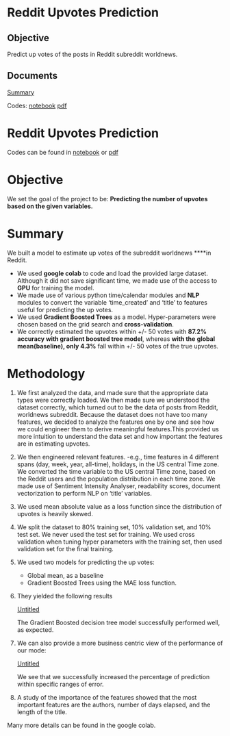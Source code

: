 # Reddit Upvotes Prediction
## Objective
Predict up votes of the posts in Reddit subreddit worldnews.

## Documents

[Summary](https://github.com/Fumikac/reddit-upvotes-prediction/summary.pdf)

Codes: [notebook](https://github.com/Fumikac/reddit-upvotes-prediction/blob/main/Reddit_coding_challenge.ipynb)
[pdf](https://github.com/Fumikac/reddit-upvotes-prediction/blob/main/Reddit_coding_challenge.pdf)

# Reddit Upvotes Prediction

Codes can be found in [notebook](https://github.com/Fumikac/reddit-upvotes-prediction/blob/main/Reddit_coding_challenge.ipynb) or [pdf](https://github.com/Fumikac/reddit-upvotes-prediction/blob/main/Reddit_coding_challenge.pdf)

# Objective

We set the goal of the project to be: **Predicting the number of upvotes based on the given variables.**

# Summary

We built a model to estimate up votes of the subreddit worldnews ****in Reddit.

- We used **google colab** to code and load the provided large dataset. Although it did not save significant time, we made use of the access to **GPU** for training the model.
- We made use of various python time/calendar modules and **NLP** modules to convert the variable ‘time_created’ and ‘title’ to features useful for predicting the up votes.
- We used **Gradient Boosted Trees** as a model. Hyper-parameters were chosen based on the grid search and **cross-validation**.
- We correctly estimated the upvotes within +/- 50 votes with **87.2% accuracy with gradient boosted tree model**, whereas **with the** **global mean(baseline), only 4.3%** fall within +/- 50 votes of the true upvotes.

# Methodology

1. We first analyzed the data, and made sure that the appropriate data types were correctly loaded. We then made sure we understood the dataset correctly, which turned out to be the data of posts from Reddit, worldnews subreddit. Because the dataset does not have too many features, we decided to analyze the features one by one and see how we could engineer them to derive meaningful features.This provided us more intuition to understand the data set and how important the features are in estimating upvotes.
2. We then engineered relevant features. -e.g., time features in 4 different spans (day, week, year, all-time), holidays, in the US central Time zone. We converted the time variable to the US central Time zone, based on the Reddit users and the population distribution in each time zone. We made use of Sentiment Intensity Analyser, readability scores, document vectorization to perform NLP on ‘title’ variables.
3. We used mean absolute value as a loss function since the distribution of upvotes is heavily skewed.
4. We split the dataset to 80% training set, 10% validation set, and 10% test set. We never used the test set for training. We used cross validation when tuning hyper parameters with the training set, then used validation set for the final training.
5. We used two models for predicting the up votes:
    - Global mean, as a baseline
    - Gradient Boosted Trees using the MAE loss function.
6. They yielded the following results

    [Untitled](https://www.notion.so/b5fb37ff373444a2835d830f35d8a57d)

    The Gradient Boosted decision tree model successfully performed well, as expected.

7. We can also provide a more business centric view of the performance of our mode:

    [Untitled](https://www.notion.so/ff4508df309347c2911c0457e0b9e394)

    We see that we successfully increased the percentage of prediction within specific ranges of error.

8. A study of the importance of the features showed that the most important features are the authors, number of days elapsed, and the length of the title.

Many more details can be found in the google colab.
